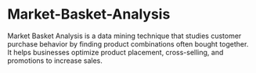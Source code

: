 # Market-Basket-Analysis
Market Basket Analysis is a data mining technique that studies customer purchase behavior by finding product combinations often bought together. It helps businesses optimize product placement, cross-selling, and promotions to increase sales.
